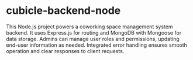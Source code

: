 # cubicle-backend-node
This Node.js project powers a coworking space management system backend. It uses Express.js for routing and MongoDB with Mongoose for data storage. Admins can manage user roles and permissions, updating end-user information as needed. Integrated error handling ensures smooth operation and clear responses to client requests.
